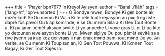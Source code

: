 +++
title = 'Prayer bpn7677 in Kreyol Ayisyen'
author = "Bahá'u'lláh"
tags = ['lang-ht', 'bpn-unsorted']
+++
O Bondye mwen, Bondye Ki gen bonte ak mizèrikòd! Se Ou menm Ki Wa a Ki te rele tout kreyasyon an pou li egziste daprè fòs pawòl Ou k’ap kòmande, e se Ou menm Sila a Ki Gen Tout Bonte a, Ki pa janm pèmèt aksyon sèvitè Li yo anpeche Li voye gras Li, ni Li pa kite yo detounen revelasyon bonte Li yo.
Mwen sipliye Ou pou pèmèt sèvitè sa a rive jwenn sa k’ap koz delivrans li nan chak mond pami tout mond Ou yo. An verite, se Ou menm Ki Toupisan an, Ki Gen Tout Pouvwa, Ki Konnen Tout Bagay, Ki Gen Tout Sajès la.
